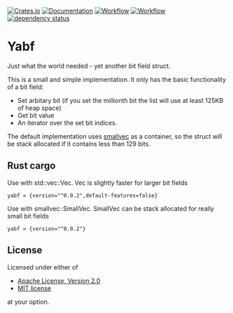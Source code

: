 [![Crates.io](https://meritbadge.herokuapp.com/yabf)](https://crates.io/crates/yabf)
[![Documentation](https://docs.rs/yabf/badge.svg)](https://docs.rs/yabf)
[![Workflow](https://github.com/eadf/yabf.rs/workflows/Rust/badge.svg)](https://github.com/eadf/yabf.rs/workflows/Rust/badge.svg)
[![Workflow](https://github.com/eadf/yabf.rs/workflows/Clippy/badge.svg)](https://github.com/eadf/yabf.rs/workflows/Clippy/badge.svg)
[![dependency status](https://deps.rs/crate/yabf/0.0.2/status.svg)](https://deps.rs/crate/yabf/0.0.2)

# Yabf
Just what the world needed - yet another bit field struct.

This is a small and simple implementation. It only has the basic functionality of a bit field:
 * Set arbitary bit (if you set the millionth bit the list will use at least 125KB of heap space) 
 * Get bit value 
 * An iterator over the set bit indices.

The default implementation uses [smallvec](https://crates.io/crates/smallvec) as a container, so the struct will be
stack allocated if it contains less than 129 bits.

## Rust cargo
Use with std::vec::Vec. Vec is slightly faster for larger bit fields
```cargo
yabf = {version="^0.0.2",default-features=false}
```
Use with smallvec::SmallVec. SmallVec can be stack allocated for really small bit fields
```cargo
yabf = {version="^0.0.2"}
```

## License

Licensed under either of

* [Apache License, Version 2.0](http://www.apache.org/licenses/LICENSE-2.0)
* [MIT license](http://opensource.org/licenses/MIT)

at your option.
